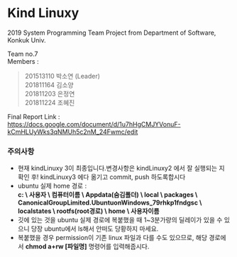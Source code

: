 # Kind Linuxy
2019 System Programming Team Project from Department of Software, Konkuk Univ.  
  
Team no.7  
Members :
>201513110 박소연 (Leader)  
>201811164 김소양  
>201811203 은정연  
>201811224 조혜진  
  
Final Report Link : https://docs.google.com/document/d/1u7hHgCMJYVonuF-kCmHLUyWks3qNMUh5c2nM_24Fwmc/edit  

### 주의사항
- 현재 kindLinuxy 3이 최종입니다.변경사항은 kindLinuxy2 에서 잘 실행되는 지 확인 후! kindLinuxy3 에다 옮기고 commit, push 하도록합시다
- ubuntu 실제 home 경로 :  
**c: \ 사용자 \ 컴퓨터이름 \ Appdata(숨김폴더) \ local \ packages \ CanonicalGroupLimited.UbuntuonWindows_79rhkp1fndgsc \ localstates \ rootfs(root경로) \ home \ 사용자이름**
- 깃에 있는 것을 ubuntu 실제 경로에 복붙했을 때 1~3분가량의 딜레이가 있을 수 있으니 당장 ubuntu에서 ls해서 안떠도 당황하지 마세요.
- 복붙했을 경우 permission이 기존 linux 파일과 다를 수도 있으므로, 해당 경로에서 **chmod a+rw [파일명]** 명령어를 입력해줍시다.
